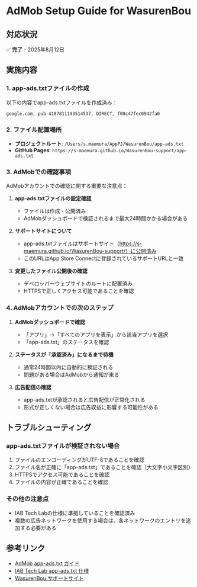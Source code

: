 # AdMob Setup Guide for WasurenBou

## 対応状況
✅ **完了** - 2025年8月12日

## 実施内容

### 1. app-ads.txtファイルの作成
以下の内容でapp-ads.txtファイルを作成済み：
```
google.com, pub-4187811193514537, DIRECT, f08c47fec0942fa0
```

### 2. ファイル配置場所
- **プロジェクトルート**: `/Users/s.maemura/AppPJ/WasurenBou/app-ads.txt`
- **GitHub Pages**: `https://s-maemura.github.io/WasurenBou-support/app-ads.txt`

### 3. AdMobでの確認事項
AdMobアカウントでの確認に関する重要な注意点：

1. **app-ads.txtファイルの設定確認**
   - ファイルは作成・公開済み
   - AdMobダッシュボードで検証されるまで最大24時間かかる場合がある

2. **サポートサイトについて**
   - app-ads.txtファイルはサポートサイト（https://s-maemura.github.io/WasurenBou-support/）に公開済み
   - このURLはApp Store Connectに登録されているサポートURLと一致

3. **変更したファイル公開後の確認**
   - デベロッパーウェブサイトのルートに配置済み
   - HTTPSで正しくアクセス可能であることを確認

### 4. AdMobアカウントでの次のステップ

1. **AdMobダッシュボードで確認**
   - 「アプリ」→「すべてのアプリを表示」から該当アプリを選択
   - 「app-ads.txt」のステータスを確認

2. **ステータスが「承認済み」になるまで待機**
   - 通常24時間以内に自動的に検証される
   - 問題がある場合はAdMobから通知が来る

3. **広告配信の確認**
   - app-ads.txtが承認されると広告配信が正常化される
   - 形式が正しくない場合は広告収益に影響する可能性がある

## トラブルシューティング

### app-ads.txtファイルが検証されない場合
1. ファイルのエンコーディングがUTF-8であることを確認
2. ファイル名が正確に「app-ads.txt」であることを確認（大文字小文字区別）
3. HTTPSでアクセス可能であることを確認
4. ファイルの内容が正確であることを確認

### その他の注意点
- IAB Tech Labの仕様に準拠していることを確認済み
- 複数の広告ネットワークを使用する場合は、各ネットワークのエントリを追加する必要がある

## 参考リンク
- [AdMob app-ads.txt ガイド](https://support.google.com/admob/answer/9363762)
- [IAB Tech Lab app-ads.txt 仕様](https://iabtechlab.com/app-ads-txt/)
- [WasurenBou サポートサイト](https://s-maemura.github.io/WasurenBou-support/)
